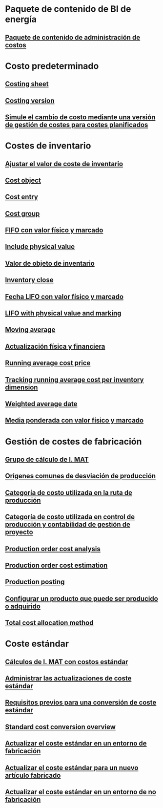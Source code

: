 # Paquete de contenido de BI de energía
## [Paquete de contenido de administración de costos](/dynamics365/operations/dev-itpro/analytics/cost-management-content-pack?toc=/dynamics365/operations/supply-chain/toc.json)
# Costo predeterminado
## [Costing sheet](costing-sheets.md)
## [Costing version](costing-versions.md)
## [Simule el cambio de costo mediante una versión de gestión de costes para costes planificados](simulate-cost-changes-costing-version-planned-costs.md)
# Costes de inventario
## [Ajustar el valor de coste de inventario](adjust-hand-inventory-cost-values.md)
## [Cost object](cost-object.md)
## [Cost entry](cost-entries.md)
## [Cost group](cost-groups.md)
## [FIFO con valor físico y marcado](fifo-physical-value-marking.md)
## [Include physical value](include-physical-value.md)
## [Valor de objeto de inventario](physical-quantity.md)
## [Inventory close](inventory-close.md)
## [Fecha LIFO con valor físico y marcado](lifo-date-physical-value-marking.md)
## [LIFO with physical value and marking](lifo-physical-value-marking.md)
## [Moving average](moving-average.md)
## [Actualización física y financiera](physical-financial-updates.md)
## [Running average cost price](running-average-cost-price.md)
## [Tracking running average cost per inventory dimension](track-running-average-cost-per-inventory-dimension.md)
## [Weighted average date](weighted-average-date.md)
## [Media ponderada con valor físico y marcado](weighted-average-physical-value-marking.md)
# Gestión de costes de fabricación
## [Grupo de cálculo de l. MAT](bom-calculation-groups.md)
## [Orígenes comunes de desviación de producción](common-sources-of-production-variances.md)
## [Categoría de costo utilizada en la ruta de producción](cost-categories-used-production-routings.md)
## [Categoría de costo utilizada en control de producción y contabilidad de gestión de proyecto](cost-categories-used-production-control-project-management-accounting.md)
## [Production order cost analysis](production-order-cost-analysis.md)
## [Production order cost estimation](production-order-cost-estimation.md)
## [Production posting](production-posting.md)
## [Configurar un producto que puede ser producido o adquirido](manufactured-items-treated-as-purchased-items.md)
## [Total cost allocation method](methodology-total-cost-allocation.md)
# Coste estándar
## [Cálculos de l. MAT con costos estándar](information-used-bom-calculations-standard-costs.md)
## [Administrar las actualizaciones de coste estándar](manage-standard-cost-updates.md)
## [Requisitos previos para una conversión de coste estándar](prerequisites-standard-cost-conversion.md)
## [Standard cost conversion overview](standard-cost-conversion-overview.md)
## [Actualizar el coste estándar en un entorno de fabricación](update-standard-costs-manufacturing-environment.md)
## [Actualizar el coste estándar para un nuevo artículo fabricado](update-standard-costs-new-manufactured-item.md)
## [Actualizar el coste estándar en un entorno de no fabricación](update-standard-costs-non-manufacturing-environment.md)


